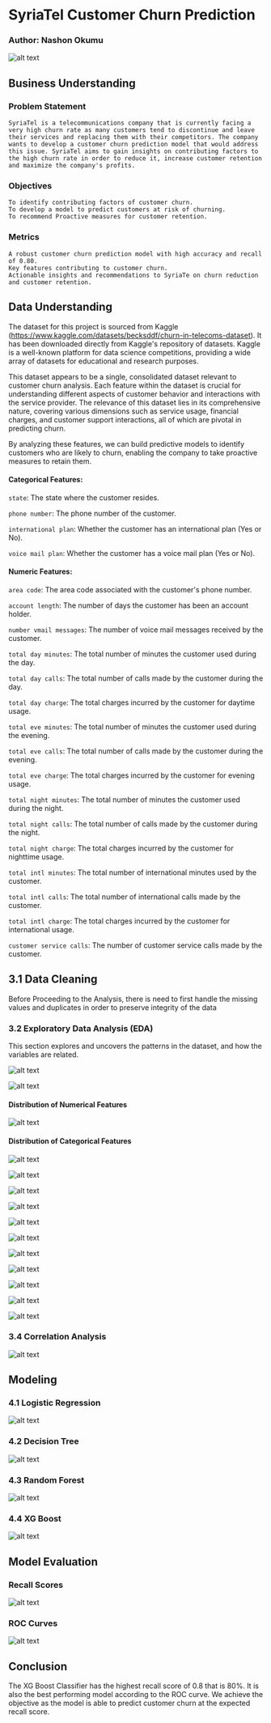 # SyriaTel Customer Churn Prediction
   ### Author: Nashon Okumu
![alt text](image.png)
## Business Understanding

### Problem Statement
    
    SyriaTel is a telecommunications company that is currently facing a very high churn rate as many customers tend to discontinue and leave their services and replacing them with their competitors. The company wants to develop a customer churn prediction model that would address this issue. SyriaTel aims to gain insights on contributing factors to the high churn rate in order to reduce it, increase customer retention and maximize the company's profits.

### Objectives
    To identify contributing factors of customer churn.
    To develop a model to predict customers at risk of churning.
    To recommend Proactive measures for customer retention.
### Metrics
    A robust customer churn prediction model with high accuracy and recall of 0.80.
    Key features contributing to customer churn.
    Actionable insights and recommendations to SyriaTe on churn reduction and customer retention.

## Data Understanding
The dataset for this project is sourced from Kaggle (https://www.kaggle.com/datasets/becksddf/churn-in-telecoms-dataset). It has been downloaded directly from Kaggle's repository of datasets. Kaggle is a well-known platform for data science competitions, providing a wide array of datasets for educational and research purposes.

This dataset appears to be a single, consolidated dataset relevant to customer churn analysis. Each feature within the dataset is crucial for understanding different aspects of customer behavior and interactions with the service provider. The relevance of this dataset lies in its comprehensive nature, covering various dimensions such as service usage, financial charges, and customer support interactions, all of which are pivotal in predicting churn.

By analyzing these features, we can build predictive models to identify customers who are likely to churn, enabling the company to take proactive measures to retain them.

#### Categorical Features:

`state`: The state where the customer resides.

`phone number`: The phone number of the customer.

`international plan`: Whether the customer has an international plan (Yes or No).

`voice mail plan`: Whether the customer has a voice mail plan (Yes or No).

#### Numeric Features:

`area code`: The area code associated with the customer's phone number.

`account length`: The number of days the customer has been an account holder.

`number vmail messages`: The number of voice mail messages received by the customer.

`total day minutes`: The total number of minutes the customer used during the day.

`total day calls`: The total number of calls made by the customer during the day.

`total day charge`: The total charges incurred by the customer for daytime usage.

`total eve minutes`: The total number of minutes the customer used during the evening.

`total eve calls`: The total number of calls made by the customer during the evening.

`total eve charge`: The total charges incurred by the customer for evening usage.

`total night minutes`: The total number of minutes the customer used during the night.

`total night calls`: The total number of calls made by the customer during the night.

`total night charge`: The total charges incurred by the customer for nighttime usage.

`total intl minutes`: The total number of international minutes used by the customer.

`total intl calls`: The total number of international calls made by the customer.

`total intl charge`: The total charges incurred by the customer for international usage.

`customer service calls`: The number of customer service calls made by the customer.

## 3.1 Data Cleaning
Before Proceeding to the Analysis, there is need to first handle the missing values and duplicates in order to preserve integrity of the data

### 3.2 Exploratory Data Analysis (EDA)

This section explores and uncovers the patterns in the dataset, and how the variables are related.

![alt text](image-1.png)

![alt text](image-2.png)

#### Distribution of Numerical Features
![alt text](image-3.png)

#### Distribution of Categorical Features
![alt text](image-4.png)

![alt text](image-5.png)

![alt text](image-6.png)

![alt text](image-7.png)

![alt text](image-8.png)

![alt text](image-9.png)

![alt text](image-10.png)

![alt text](image-11.png)

![alt text](image-12.png)

![alt text](image-13.png)

![alt text](image-14.png)

### 3.4 Correlation Analysis

![alt text](image-15.png)

## Modeling

### 4.1 Logistic Regression 
![alt text](image-16.png)

### 4.2 Decision Tree
![alt text](image-17.png)

### 4.3 Random Forest
![alt text](image-18.png)

### 4.4 XG Boost
![alt text](image-19.png)

## Model Evaluation

### Recall Scores
![alt text](image-20.png)

### ROC Curves
![alt text](image-21.png)

## Conclusion

The XG Boost Classifier has the highest recall score of 0.8 that is 80%. It is also the best performing model according to the ROC curve. We achieve the objective as the model is able to predict customer churn at the expected recall score.
